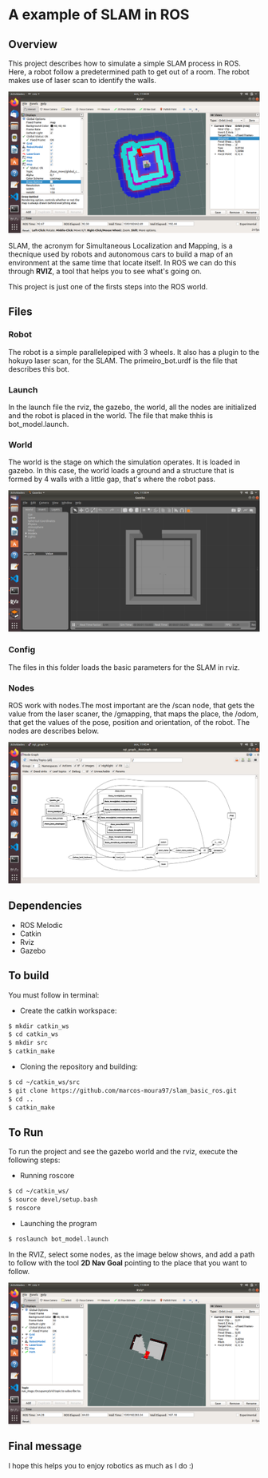 # A example of SLAM in ROS

## Overview

This project describes how to simulate a simple SLAM process in ROS. Here, a robot follow a predetermined path to get out of a room.
The robot makes use of laser scan to identify the walls.

![SLAM in ROS](/slam_basic/rvi2.png "rvi2")

SLAM, the acronym for Simultaneous Localization and Mapping, is a thecnique used by robots and autonomous cars to build a map of an 
environment at the same time that locate itself. In ROS we can do this through **RVIZ**, a tool that helps you to see what's going on.

This project is just one of the firsts steps into the ROS world.

## Files

### Robot

The robot is a simple parallelepiped with 3 wheels. It also has a plugin to the hokuyo laser scan, for the SLAM. The primeiro_bot.urdf 
is the file that describes this bot.

### Launch

In the launch file the rviz, the gazebo, the world, all the nodes are initialized and the robot is placed in the world. 
The file that make thhis is bot_model.launch.

### World

The world is the stage on which the simulation operates. It is loaded in gazebo. In this case, the world loads a ground and a structure
that is formed by 4 walls with a little gap, that's where the robot pass.

![Gazebo World](/slam_basic/gazebo_model.png "gazebo_model")

### Config

The files in this folder loads the basic parameters for the SLAM in rviz.

### Nodes

ROS work with nodes.The most important are the /scan node, that gets the value from the laser scaner, the /gmapping, that maps the place,
the /odom, that get the values of the pose, position and orientation, of the robot. The nodes are describes below.

![Gazebo World](/slam_basic/rqt_graph.png "rqt_graph")

## Dependencies

  - ROS Melodic
  - Catkin
  - Rviz
  - Gazebo
  
## To build

You must follow in terminal:

- Create the catkin workspace:

```sh
$ mkdir catkin_ws
$ cd catkin_ws
$ mkdir src
$ catkin_make
```

- Cloning the repository and building:

```sh
$ cd ~/catkin_ws/src
$ git clone https://github.com/marcos-moura97/slam_basic_ros.git
$ cd ..
$ catkin_make
```

## To Run

To run the project and see the gazebo world and the rviz, execute the following steps:



- Running roscore

```sh
$ cd ~/catkin_ws/
$ source devel/setup.bash
$ roscore
```

- Launching the program

```sh
$ roslaunch bot_model.launch
```

In the RVIZ, select some nodes, as the image below shows, and add a path to follow with the tool **2D Nav Goal** pointing to the place
that you want to follow.

![SLAM in ROS](/slam_basic/rviz1.png "rviz1")

## Final message

I hope this helps you to enjoy robotics as much as I do :)

